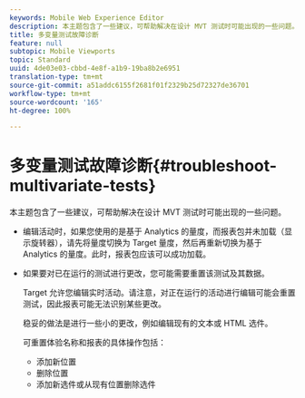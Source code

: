 ```yaml
---
keywords: Mobile Web Experience Editor
description: 本主题包含了一些建议，可帮助解决在设计 MVT 测试时可能出现的一些问题。
title: 多变量测试故障诊断
feature: null
subtopic: Mobile Viewports
topic: Standard
uuid: 4de03e03-cbbd-4e8f-a1b9-19ba8b2e6951
translation-type: tm+mt
source-git-commit: a51addc6155f2681f01f2329b25d72327de36701
workflow-type: tm+mt
source-wordcount: '165'
ht-degree: 100%

---
```



# 多变量测试故障诊断{#troubleshoot-multivariate-tests}

本主题包含了一些建议，可帮助解决在设计 MVT 测试时可能出现的一些问题。

* 编辑活动时，如果您使用的是基于 Analytics 的量度，而报表包并未加载（显示旋转器），请先将量度切换为 Target 量度，然后再重新切换为基于 Analytics 的量度。此时，报表包应该可以成功加载。
* 如果要对已在运行的测试进行更改，您可能需要重置该测试及其数据。

   Target 允许您编辑实时活动。请注意，对正在运行的活动进行编辑可能会重置测试，因此报表可能无法识别某些更改。

   稳妥的做法是进行一些小的更改，例如编辑现有的文本或 HTML 选件。

   可重置体验名称和报表的具体操作包括：

   * 添加新位置
   * 删除位置
   * 添加新选件或从现有位置删除选件

